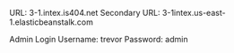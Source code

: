URL: 3-1.intex.is404.net
Secondary URL: 3-1intex.us-east-1.elasticbeanstalk.com

Admin Login
Username: trevor
Password: admin
